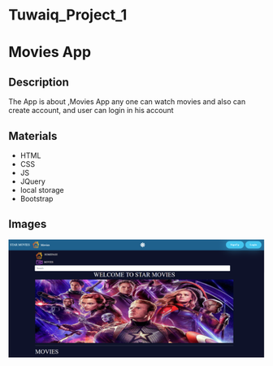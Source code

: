 # Tuwaiq_Project_1
# Movies App
## Description
The App is about ,Movies App any one can watch movies and also can create account,  and user can login  in his account 
## Materials
* HTML
* CSS
* JS
* JQuery
* local storage
* Bootstrap
## Images
![imagename](img/app1.png)